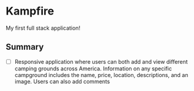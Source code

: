 # Kampfire
My first full stack application!

## Summary

* [ ] Responsive application where users can both add and view different camping grounds across America.
Information on any specific campground includes the name, price, location, descriptions, and an image.
Users can also add comments
